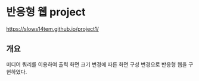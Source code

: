 # 반응형 웹 project
https://slows14tem.github.io/project1/

## 개요
미디어 쿼리를 이용하여 출력 화면 크기 변경에 따른 화면 구성 변경으로 반응형 웹을 구현하였다.
